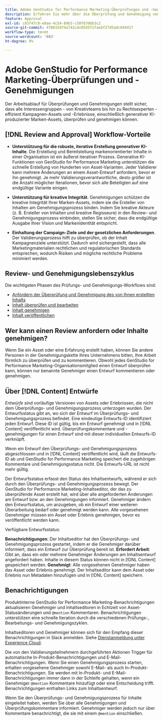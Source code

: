 ```yaml
---
title: Adobe GenStudio for Performance Marketing-Überprüfungen und -Genehmigungen
description: Erfahren Sie mehr über die Überprüfung und Genehmigung von GenStudio for Performance Marketing.
feature: Approval
exl-id: c83f47c0-e8ae-4c54-84b3-c50f67d6b3c2
source-git-commit: 478815d74a742cdc05d3f1faebf27d5adc04d417
workflow-type: tm+mt
source-wordcount: '683'
ht-degree: 0%

---
```


# Adobe GenStudio for Performance Marketing-Überprüfungen und -Genehmigungen

Der Arbeitsablauf für Überprüfungen und Genehmigungen stellt sicher, dass alle Interessengruppen - von Kreativteams bis hin zu Rechtsexperten - effizient Kampagnen-Assets und -Erlebnisse, einschließlich generativer KI-produzierter Marken-Assets, überprüfen und genehmigen können.

## [!DNL Review and Approval] Workflow-Vorteile

* **Unterstützung für die robuste, iterative Erstellung generativer KI-Inhalte**. Die Erstellung und Bereitstellung markenorientierter Inhalte in einer Organisation ist ein äußerst iterativer Prozess. Generative KI-Funktionen von GenStudio for Performance Marketing unterstützen die schnelle Erstellung von Hunderten von Asset-Varianten. Jeder Validierer kann mehrere Änderungen an einem Asset-Entwurf anfordern, bevor er ihn genehmigt. Je mehr Validierungsverantwortliche, desto größer ist die Anzahl möglicher Iterationen, bevor sich alle Beteiligten auf eine endgültige Variante einigen.

* **Unterstützung für kreative Integrität**. Genehmigungen schützen die kreative Integrität Ihrer Marken-Assets, indem sie die Ersteller von Inhalten am Genehmigungsprozess binden. Indem Sie kreative Akteure (z. B. Ersteller von Inhalten und kreative Regisseure) in den Review- und Genehmigungsprozess einbinden, stellen Sie sicher, dass die endgültige Ausgabe Ihrer Vision und Markenidentität entspricht.

* **Einhaltung der Campaign-Ziele und der gesetzlichen Anforderungen**. Der Validierungsprozess hilft zu überprüfen, ob der Inhalt Kampagnenziele unterstützt. Dadurch wird sichergestellt, dass alle Marketingmaterialien rechtlichen und regulatorischen Standards entsprechen, wodurch Risiken und mögliche rechtliche Probleme minimiert werden.

## Review- und Genehmigungslebenszyklus

Die wichtigsten Phasen des Prüfungs- und Genehmigungs-Workflows sind:

* [Anfordern der Überprüfung und Genehmigung des von Ihnen erstellten Inhalts](./request-review.md)
* [Inhalt überprüfen und bearbeiten](./review-and-edit.md)
* [Inhalt genehmigen](./approve-content.md)
* [Inhalt veröffentlichen](./publish-content.md)

## Wer kann einen Review anfordern oder Inhalte genehmigen?

Wenn Sie ein Asset oder eine Erfahrung erstellt haben, können Sie andere Personen in der Genehmigungskette Ihres Unternehmens bitten, Ihre Arbeit förmlich zu überprüfen und zu kommentieren. Obwohl jedes GenStudio for Performance Marketing-Organisationsmitglied einen Entwurf überprüfen kann, können nur benannte Genehmiger einen Entwurf kommentieren oder genehmigen.

## Über [!DNL Content] Entwürfe

_Entwürfe_ sind vorläufige Versionen von Assets oder Erlebnissen, die nicht dem Überprüfungs- und Genehmigungsprozess unterzogen wurden. Der Entwurfsstatus gibt an, wo sich der Entwurf im Überprüfungs- und Genehmigungsprozess befindet. Eine eindeutige Entwurfs-ID identifiziert jeden Entwurf. Diese ID ist gültig, bis ein Entwurf genehmigt und in [!DNL Content] veröffentlicht wird. Überprüfungskommentare und -genehmigungen für einen Entwurf sind mit dieser individuellen Entwurfs-ID verknüpft.

Wenn ein Entwurf den Überprüfungs- und Genehmigungsprozess abgeschlossen und in [!DNL Content] veröffentlicht wird, läuft die Entwurfs-ID ab und GenStudio for Performance Marketing speichert die zugehörigen Kommentare und Genehmigungsstatus nicht. Die Entwurfs-URL ist nicht mehr gültig.

Der Entwurfsstatus erfasst den Status des Inhaltsentwurfs, während er sich durch den Überprüfungs- und Genehmigungsprozess bewegt. Der GenStudio for Performance Marketing-Inhaltseditor, der das zu überprüfende Asset erstellt hat, wird über alle angeforderten Änderungen am Entwurf bzw. an den Genehmigungen informiert. Genehmiger ändern den Entwurfsstatus, um anzugeben, ob ein Entwurf einer weiteren Überarbeitung bedarf oder genehmigt werden kann. Alle vorgesehenen Genehmiger müssen ein Asset oder Erlebnis genehmigen, bevor es veröffentlicht werden kann.

Verfügbare Entwurfsstatus:

**Benachrichtigungen**: Der Inhaltseditor hat den Überprüfungs- und Genehmigungsprozess gestartet, indem er die Genehmiger darüber informiert, dass ein Entwurf zur Überprüfung bereit ist.
**Erfordert Arbeit**: Gibt an, dass ein oder mehrere Genehmiger Änderungen am Inhaltsentwurf angefordert haben. Inhalte in diesem Status können nicht in [!DNL Content] gespeichert werden.
**Genehmigt**: Alle vorgesehenen Genehmiger haben das Asset oder Erlebnis genehmigt. Der Inhaltseditor kann dem Asset oder Erlebnis nun Metadaten hinzufügen und in [!DNL Content] speichern.

## Benachrichtigungen

Produktinterne GenStudio for Performance Marketing-Benachrichtigungen aktualisieren Genehmiger und Inhaltseditoren in Echtzeit von Asset-Statusänderungen und `@mention` Kommentaren. Benachrichtigungen unterstützen eine schnelle Iteration durch die verschiedenen Prüfungs-, Bearbeitungs- und Genehmigungszyklen.

Inhaltseditoren und Genehmiger können sich für den Empfang dieser Benachrichtigungen in Slack anmelden. Siehe [Dienstanmeldung unter Experience Cloud](https://experienceleague.adobe.com/en/docs/core-services/interface/features/account-preferences#slack).

Die von den Validierungsteilnehmern durchgeführten Aktionen Trigger für automatische In-Produkt-Benachrichtigungen und E-Mail-Benachrichtigungen. Wenn Sie einen Genehmigungsprozess starten, erhalten vorgesehene Genehmiger sowohl E-Mail- als auch In-Produkt-Benachrichtigungen. Sie werden mit In-Produkt- und E-Mail-Benachrichtigungen immer dann in der Schleife gehalten, wenn ein Genehmiger `@mention` Kommentare hinzufügt oder eine Entscheidung trifft. Benachrichtigungen enthalten Links zum Inhaltsentwurf.

Wenn Sie den Überprüfungs- und Genehmigungsprozess für Inhalte eingeleitet haben, werden Sie über alle Genehmigungen und Überprüfungskommentare informiert. Genehmiger werden jedoch nur über Kommentare benachrichtigt, die sie mit einem `@mention` einschließen.
